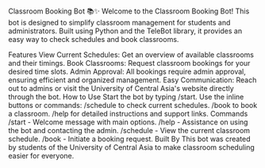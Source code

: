 Classroom Booking Bot 📚✨
Welcome to the Classroom Booking Bot! This bot is designed to simplify classroom management for students and administrators. Built using Python and the TeleBot library, it provides an easy way to check schedules and book classrooms.

Features
View Current Schedules: Get an overview of available classrooms and their timings.
Book Classrooms: Request classroom bookings for your desired time slots.
Admin Approval: All bookings require admin approval, ensuring efficient and organized management.
Easy Communication: Reach out to admins or visit the University of Central Asia's website directly through the bot.
How to Use
Start the bot by typing /start.
Use the inline buttons or commands:
/schedule to check current schedules.
/book to book a classroom.
/help for detailed instructions and support links.
Commands
/start - Welcome message with main options.
/help - Assistance on using the bot and contacting the admin.
/schedule - View the current classroom schedule.
/book - Initiate a booking request.
Built By
This bot was created by students of the University of Central Asia to make classroom scheduling easier for everyone.

